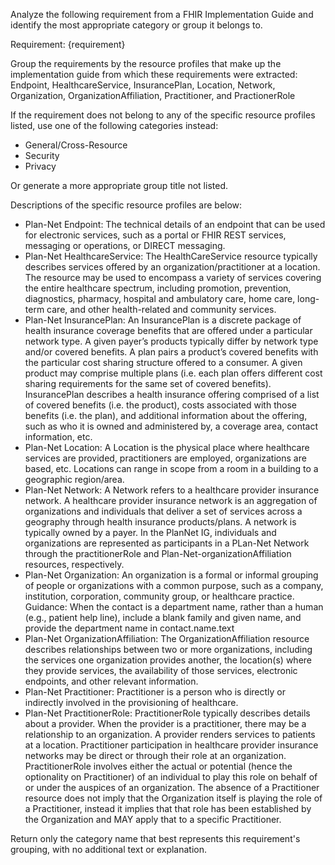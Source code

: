 Analyze the following requirement from a FHIR Implementation Guide and identify the most appropriate category or group it belongs to.

Requirement:
{requirement}

Group the requirements by the resource profiles that make up the implementation guide from which these requirements were extracted:
Endpoint, HealthcareService, InsurancePlan, Location, Network, Organization, OrganizationAffiliation, Practitioner, and PractionerRole

If the requirement does not belong to any of the specific resource profiles listed, use one of the following categories instead:
- General/Cross-Resource
- Security
- Privacy

Or generate a more appropriate group title not listed.

Descriptions of the specific resource profiles are below:
- Plan-Net Endpoint: The technical details of an endpoint that can be used for electronic services, such as a portal or FHIR REST services, messaging or operations, or DIRECT messaging.
- Plan-Net HealthcareService: The HealthCareService resource typically describes services offered by an organization/practitioner at a location. The resource may be used to encompass a variety of services covering the entire healthcare spectrum, including promotion, prevention, diagnostics, pharmacy, hospital and ambulatory care, home care, long-term care, and other health-related and community services.
- Plan-Net InsurancePlan: An InsurancePlan is a discrete package of health insurance coverage benefits that are offered under a particular network type. A given payer’s products typically differ by network type and/or covered benefits. A plan pairs a product’s covered benefits with the particular cost sharing structure offered to a consumer. A given product may comprise multiple plans (i.e. each plan offers different cost sharing requirements for the same set of covered benefits). InsurancePlan describes a health insurance offering comprised of a list of covered benefits (i.e. the product), costs associated with those benefits (i.e. the plan), and additional information about the offering, such as who it is owned and administered by, a coverage area, contact information, etc.
- Plan-Net Location: A Location is the physical place where healthcare services are provided, practitioners are employed, organizations are based, etc. Locations can range in scope from a room in a building to a geographic region/area.
- Plan-Net Network: A Network refers to a healthcare provider insurance network. A healthcare provider insurance network is an aggregation of organizations and individuals that deliver a set of services across a geography through health insurance products/plans. A network is typically owned by a payer. In the PlanNet IG, individuals and organizations are represented as participants in a PLan-Net Network through the practitionerRole and Plan-Net-organizationAffiliation resources, respectively.
- Plan-Net Organization: An organization is a formal or informal grouping of people or organizations with a common purpose, such as a company, institution, corporation, community group, or healthcare practice. Guidance: When the contact is a department name, rather than a human (e.g., patient help line), include a blank family and given name, and provide the department name in contact.name.text
- Plan-Net OrganizationAffiliation: The OrganizationAffiliation resource describes relationships between two or more organizations, including the services one organization provides another, the location(s) where they provide services, the availability of those services, electronic endpoints, and other relevant information.
- Plan-Net Practitioner: Practitioner is a person who is directly or indirectly involved in the provisioning of healthcare.
- Plan-Net PractitionerRole: PractitionerRole typically describes details about a provider. When the provider is a practitioner, there may be a relationship to an organization. A provider renders services to patients at a location. Practitioner participation in healthcare provider insurance networks may be direct or through their role at an organization. PractitionerRole involves either the actual or potential (hence the optionality on Practitioner) of an individual to play this role on behalf of or under the auspices of an organization. The absence of a Practitioner resource does not imply that the Organization itself is playing the role of a Practitioner, instead it implies that that role has been established by the Organization and MAY apply that to a specific Practitioner. 

Return only the category name that best represents this requirement's grouping, with no additional text or explanation.